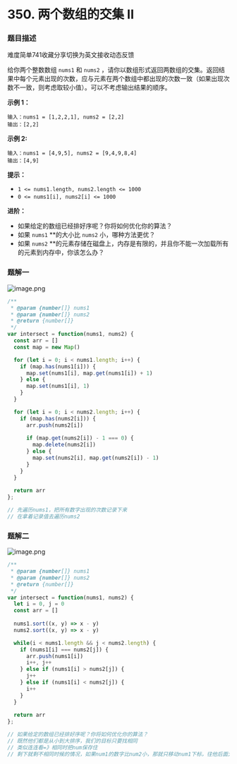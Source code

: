# 350. 两个数组的交集 II

### 题目描述

难度简单741收藏分享切换为英文接收动态反馈

给你两个整数数组 `nums1` 和 `nums2` ，请你以数组形式返回两数组的交集。返回结果中每个元素出现的次数，应与元素在两个数组中都出现的次数一致（如果出现次数不一致，则考虑取较小值）。可以不考虑输出结果的顺序。

**示例 1：**

```
输入：nums1 = [1,2,2,1], nums2 = [2,2]
输出：[2,2]

```

**示例 2:**

```
输入：nums1 = [4,9,5], nums2 = [9,4,9,8,4]
输出：[4,9]
```

**提示：**

- `1 <= nums1.length, nums2.length <= 1000`
- `0 <= nums1[i], nums2[i] <= 1000`

**进阶：**

- 如果给定的数组已经排好序呢？你将如何优化你的算法？
- 如果 `nums1` **的大小比 `nums2` 小，哪种方法更优？
- 如果 `nums2` **的元素存储在磁盘上，内存是有限的，并且你不能一次加载所有的元素到内存中，你该怎么办？

### 题解一

![image.png](https://s2.loli.net/2022/04/28/hIUGA2tbyWf57Oo.png)

```jsx
/**
 * @param {number[]} nums1
 * @param {number[]} nums2
 * @return {number[]}
 */
var intersect = function(nums1, nums2) {
  const arr = []
  const map = new Map()

  for (let i = 0; i < nums1.length; i++) {
    if (map.has(nums1[i])) {
      map.set(nums1[i], map.get(nums1[i]) + 1)
    } else {
      map.set(nums1[i], 1)
    }
  }

  for (let i = 0; i < nums2.length; i++) {
    if (map.has(nums2[i])) {
      arr.push(nums2[i])
      
      if (map.get(nums2[i]) - 1 === 0) {
        map.delete(nums2[i])
      } else {
        map.set(nums2[i], map.get(nums2[i]) - 1)
      }
    }
  }
  
  return arr
};

// 先遍历nums1，把所有数字出现的次数记录下来
// 在拿着记录值去遍历nums2
```

### 题解二

![image.png](https://s2.loli.net/2022/04/28/Fy3l8ur7OBMXmaT.png)

```jsx
/**
 * @param {number[]} nums1
 * @param {number[]} nums2
 * @return {number[]}
 */
var intersect = function(nums1, nums2) {
  let i = 0, j = 0
  const arr = []
  
  nums1.sort((x, y) => x - y)
  nums2.sort((x, y) => x - y)

  while(i < nums1.length && j < nums2.length) {
    if (nums1[i] === nums2[j]) {
      arr.push(nums1[i])
      i++, j++
    } else if (nums1[i] > nums2[j]) {
      j++
    } else if (nums1[i] < nums2[j]) {
      i++
    }
  }
  
  return arr
};

// 如果给定的数组已经排好序呢？你将如何优化你的算法？
// 既然他们都是从小到大排序，我们的目标只要找相同
// 类似连连看=》相同时把num保存住
// 剩下就剩不相同时候的情况，如果num1的数字比num2小，那就只移动num1下标，往他后面大的数查找
```